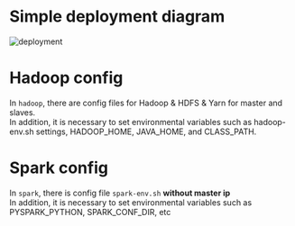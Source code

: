 # Simple deployment diagram
![deployment](https://user-images.githubusercontent.com/49145596/174280697-c6d8d4d0-9e65-45e3-a22c-785009c9bfa2.png)

# Hadoop config
In `hadoop`, there are config files for Hadoop & HDFS & Yarn for master and slaves. <br>
In addition, it is necessary to set environmental variables such as hadoop-env.sh settings, HADOOP_HOME, JAVA_HOME, and CLASS_PATH.

# Spark config
In `spark`, there is config file `spark-env.sh` <b>without master ip</b><br>
In addition, it is necessary to set environmental variables such as PYSPARK_PYTHON, SPARK_CONF_DIR, etc

